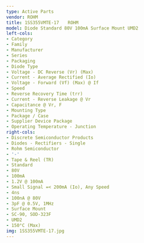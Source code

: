 ```yaml
---
type: Active Parts
vendor: ROHM
title: 1SS355VMTE-17　　ROHM
model: Diode Standard 80V 100mA Surface Mount UMD2
left-cols:
- Category
- Family
- Manufacturer
- Series
- Packaging 
- Diode Type
- Voltage - DC Reverse (Vr) (Max)
- Current - Average Rectified (Io)
- Voltage - Forward (Vf) (Max) @ If
- Speed
- Reverse Recovery Time (trr)
- Current - Reverse Leakage @ Vr
- Capacitance @ Vr, F
- Mounting Type
- Package / Case
- Supplier Device Package
- Operating Temperature - Junction
right-cols:
- Discrete Semiconductor Products
- Diodes - Rectifiers - Single
- Rohm Semiconductor
- '-'
- Tape & Reel (TR) 
- Standard
- 80V
- 100mA
- 1.2V @ 100mA
- Small Signal =< 200mA (Io), Any Speed
- 4ns
- 100nA @ 80V
- 3pF @ 0.5V, 1MHz
- Surface Mount
- SC-90, SOD-323F
- UMD2
- 150°C (Max)
img: 1SS355VMTE-17.jpg
---
```

